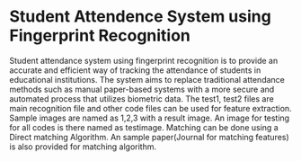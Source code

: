 # Student Attendence System using Fingerprint Recognition 
Student attendance system using fingerprint recognition is to 
provide an accurate and efficient way of tracking the attendance of students in 
educational institutions. The system aims to replace traditional attendance 
methods such as manual paper-based systems with a more secure and automated 
process that utilizes biometric data.
The test1, test2 files are main recognition file and other code files can be used for feature extraction.
Sample images are named as 1,2,3 with a result image.
An image for testing for all codes is there named as testimage.
Matching can be done using a Direct matching Algorithm.
An sample paper(Journal for matching features) is also provided for matching algorithm.
